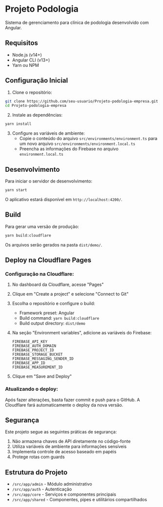 # Projeto Podologia

Sistema de gerenciamento para clínica de podologia desenvolvido com Angular.

## Requisitos

- Node.js (v14+)
- Angular CLI (v13+)
- Yarn ou NPM

## Configuração Inicial

1. Clone o repositório:

```bash
git clone https://github.com/seu-usuario/Projeto-podologia-empresa.git
cd Projeto-podologia-empresa
```

2. Instale as dependências:

```bash
yarn install
```

3. Configure as variáveis de ambiente:
   - Copie o conteúdo do arquivo `src/environments/environment.ts` para um novo arquivo `src/environments/environment.local.ts`
   - Preencha as informações do Firebase no arquivo `environment.local.ts`

## Desenvolvimento

Para iniciar o servidor de desenvolvimento:

```bash
yarn start
```

O aplicativo estará disponível em `http://localhost:4200/`.

## Build

Para gerar uma versão de produção:

```bash
yarn build:cloudflare
```

Os arquivos serão gerados na pasta `dist/demo/`.

## Deploy na Cloudflare Pages

### Configuração na Cloudflare:

1. No dashboard da Cloudflare, acesse "Pages"
2. Clique em "Create a project" e selecione "Connect to Git"
3. Escolha o repositório e configure o build:

   - Framework preset: Angular
   - Build command: `yarn build:cloudflare`
   - Build output directory: `dist/demo`

4. Na seção "Environment variables", adicione as variáveis do Firebase:

   ```
   FIREBASE_API_KEY
   FIREBASE_AUTH_DOMAIN
   FIREBASE_PROJECT_ID
   FIREBASE_STORAGE_BUCKET
   FIREBASE_MESSAGING_SENDER_ID
   FIREBASE_APP_ID
   FIREBASE_MEASUREMENT_ID
   ```

5. Clique em "Save and Deploy"

### Atualizando o deploy:

Após fazer alterações, basta fazer commit e push para o GitHub. A Cloudflare fará automaticamente o deploy da nova versão.

## Segurança

Este projeto segue as seguintes práticas de segurança:

1. Não armazena chaves de API diretamente no código-fonte
2. Utiliza variáveis de ambiente para informações sensíveis
3. Implementa controle de acesso baseado em papéis
4. Protege rotas com guards

## Estrutura do Projeto

- `/src/app/admin` - Módulo administrativo
- `/src/app/auth` - Autenticação
- `/src/app/core` - Serviços e componentes principais
- `/src/app/shared` - Componentes, pipes e utilitários compartilhados
